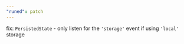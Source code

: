 ```yaml
---
"runed": patch
---
```


fix: `PersistedState` - only listen for the `'storage'` event if using `'local'` storage
